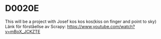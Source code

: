 # D0020E
This will be a project with Josef
kos kos kos(kiss on finger and point to sky)
Länk för förståellse av Scrapy: https://www.youtube.com/watch?v=mBoX_JCKZTE
